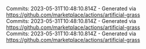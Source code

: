 Commits: 2023-05-31T10:48:10.814Z - Generated via https://github.com/marketplace/actions/artificial-grass
<br>
Commits: 2023-05-31T10:48:10.814Z - Generated via https://github.com/marketplace/actions/artificial-grass
<br>
Commits: 2023-05-31T10:48:10.814Z - Generated via https://github.com/marketplace/actions/artificial-grass
<br>
